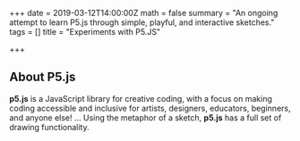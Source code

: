 +++
date = 2019-03-12T14:00:00Z
math = false
summary = "An ongoing attempt to learn P5.js through simple, playful, and interactive sketches."
tags = []
title = "Experiments with P5.JS"

+++

## About P5.js

**p5.js** is a JavaScript library for creative coding, with a focus on making coding accessible and inclusive for artists, designers, educators, beginners, and anyone else! ... Using the metaphor of a sketch, **p5.js** has a full set of drawing functionality.
